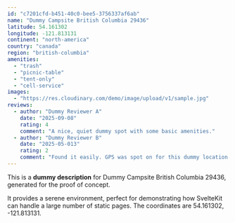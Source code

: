 ```yaml
---
id: "c7201cfd-b451-40c0-bee5-3756337af6ab"
name: "Dummy Campsite British Columbia 29436"
latitude: 54.161302
longitude: -121.813131
continent: "north-america"
country: "canada"
region: "british-columbia"
amenities:
  - "trash"
  - "picnic-table"
  - "tent-only"
  - "cell-service"
images:
  - "https://res.cloudinary.com/demo/image/upload/v1/sample.jpg"
reviews:
  - author: "Dummy Reviewer A"
    date: "2025-09-08"
    rating: 4
    comment: "A nice, quiet dummy spot with some basic amenities."
  - author: "Dummy Reviewer B"
    date: "2025-05-013"
    rating: 2
    comment: "Found it easily. GPS was spot on for this dummy location."
---
```


This is a **dummy description** for Dummy Campsite British Columbia 29436, generated for the proof of concept.

It provides a serene environment, perfect for demonstrating how SvelteKit can handle a large number of static pages. The coordinates are 54.161302, -121.813131.
